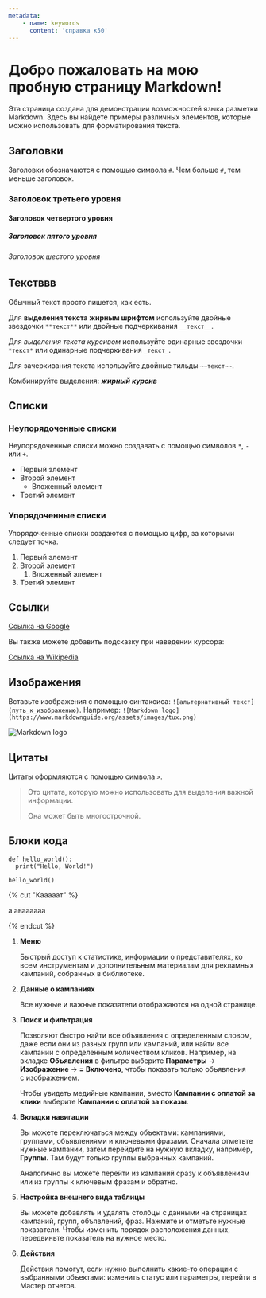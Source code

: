 ```yaml
---
metadata:
    - name: keywords
      content: 'справка к50'
---
```


# Добро пожаловать на мою пробную страницу Markdown!

Эта страница создана для демонстрации возможностей языка разметки Markdown. Здесь вы найдете примеры различных элементов, которые можно использовать для форматирования текста.

## Заголовки

Заголовки обозначаются с помощью символа `#`. Чем больше `#`, тем меньше заголовок.

### Заголовок третьего уровня

#### Заголовок четвертого уровня

##### Заголовок пятого уровня

###### Заголовок шестого уровня

## Текстввв

Обычный текст просто пишется, как есть.

Для **выделения текста жирным шрифтом** используйте двойные звездочки `**текст**` или двойные подчеркивания `__текст__`.

Для *выделения текста курсивом* используйте одинарные звездочки `*текст*` или одинарные подчеркивания `_текст_`.

Для ~~зачеркивания текста~~ используйте двойные тильды `~~текст~~`.

Комбинируйте выделения: ***жирный курсив***

## Списки

### Неупорядоченные списки

Неупорядоченные списки можно создавать с помощью символов `*`, `-` или `+`.

*   Первый элемент
*   Второй элемент
    *   Вложенный элемент
*   Третий элемент

### Упорядоченные списки

Упорядоченные списки создаются с помощью цифр, за которыми следует точка.

1.  Первый элемент
2.  Второй элемент
    1.  Вложенный элемент
3.  Третий элемент

## Ссылки

[Ссылка на Google](https://www.google.com)

Вы также можете добавить подсказку при наведении курсора:

[Ссылка на Wikipedia](https://www.wikipedia.org "Перейти на Wikipedia")

## Изображения

Вставьте изображения с помощью синтаксиса: `![альтернативный текст](путь_к_изображению)`.
Например: `![Markdown logo](https://www.markdownguide.org/assets/images/tux.png)`

![Markdown logo](https://www.markdownguide.org/assets/images/tux.png)

## Цитаты

Цитаты оформляются с помощью символа `>`.

> Это цитата, которую можно использовать для выделения важной информации.
>
> Она может быть многострочной.

## Блоки кода

```
def hello_world():
  print("Hello, World!")

hello_world()
```


{% cut "Кааааат" %}

а
аваааааа

{% endcut %}

1. **Меню** 
 
    Быстрый доступ к статистике, информации о представителях, ко всем инструментам и дополнительным материалам для рекламных кампаний, собранных в библиотеке.<!--Если нужно увеличить таблицу, меню можно свернуть, нажав стрелку внизу.--> 
 
1. **Данные о кампаниях** 
 
    Все нужные и важные показатели отображаются на одной странице. 
 
1. **Поиск и фильтрация** 
 
    Позволяют быстро найти все объявления с определенным словом, даже если они из разных групп или кампаний, или найти все кампании с определенным количеством кликов. Например, на вкладке **Объявления** в&nbsp;фильтре выберите **Параметры** → **Изображение** → **= Включено**, чтобы показать только объявления с&nbsp;изображением. 
 
    Чтобы увидеть медийные кампании, вместо **Кампании с оплатой за клики** выберите **Кампании с оплатой за&nbsp;показы**. 
 

 
4. **Вкладки навигации** 
 
    Вы можете переключаться между объектами: кампаниями, группами, объявлениями и ключевыми фразами. Сначала отметьте нужные кампании, затем перейдите на нужную вкладку, например, **Группы**. Там будут только группы выбранных кампаний. 
 
    Аналогично вы можете перейти из кампаний сразу к объявлениям или из группы к ключевым фразам и&nbsp;обратно. 
 
5. **Настройка внешнего вида таблицы** 
 
    Вы можете добавлять и удалять столбцы с данными на страницах кампаний, групп, объявлений, фраз. Нажмите и отметьте нужные показатели. Чтобы изменить порядок расположения данных, передвиньте показатель на нужное место. 
 

 
6. **Действия** 
 
    Действия помогут, если нужно выполнить какие-то операции с выбранными объектами: изменить статус или&nbsp;параметры, перейти в Мастер отчетов.
